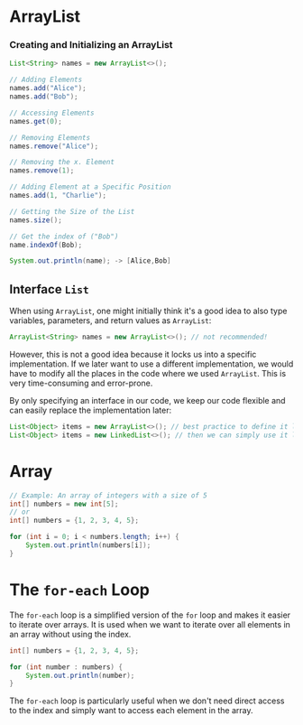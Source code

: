 # ArrayList

### Creating and Initializing an ArrayList
```java
List<String> names = new ArrayList<>();

// Adding Elements
names.add("Alice");
names.add("Bob");

// Accessing Elements
names.get(0);

// Removing Elements
names.remove("Alice");

// Removing the x. Element
names.remove(1);

// Adding Element at a Specific Position
names.add(1, "Charlie");

// Getting the Size of the List
names.size();

// Get the index of ("Bob")
name.indexOf(Bob);

System.out.println(name); -> [Alice,Bob]
```

## Interface `List`

When using `ArrayList`, one might initially think it's a good idea to also type variables, parameters, and return values as `ArrayList`:

```java
ArrayList<String> names = new ArrayList<>(); // not recommended!
```

However, this is not a good idea because it locks us into a specific implementation. If we later want to use a different implementation, we would have to modify all the places in the code where we used `ArrayList`. This is very time-consuming and error-prone.

By only specifying an interface in our code, we keep our code flexible and can easily replace the implementation later:

```java
List<Object> items = new ArrayList<>(); // best practice to define it like this once!
List<Object> items = new LinkedList<>(); // then we can simply use it like this later!
```





# Array


```java
// Example: An array of integers with a size of 5
int[] numbers = new int[5];
// or
int[] numbers = {1, 2, 3, 4, 5};

for (int i = 0; i < numbers.length; i++) {
    System.out.println(numbers[i]);
}
```


# The `for-each` Loop
The `for-each` loop is a simplified version of the `for` loop and makes it easier to iterate over arrays. It is used when we want to iterate over all elements in an array without using the index.

```java
int[] numbers = {1, 2, 3, 4, 5};

for (int number : numbers) {
    System.out.println(number);
}
```

The `for-each` loop is particularly useful when we don't need direct access to the index and simply want to access each element in the array.







